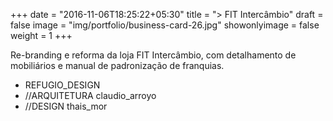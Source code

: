 +++
date = "2016-11-06T18:25:22+05:30"
title = "> FIT Intercâmbio"
draft = false
image = "img/portfolio/business-card-26.jpg"
showonlyimage = false
weight = 1
+++

<!--more-->

Re-branding e reforma da loja FIT Intercâmbio, com detalhamento de mobiliários e manual de padronização de franquias.

* REFUGIO_DESIGN
* //ARQUITETURA claudio_arroyo
* //DESIGN thais_mor
